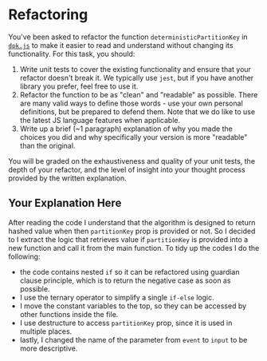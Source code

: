 # Refactoring

You've been asked to refactor the function `deterministicPartitionKey` in [`dpk.js`](dpk.js) to make it easier to read and understand without changing its functionality. For this task, you should:

1. Write unit tests to cover the existing functionality and ensure that your refactor doesn't break it. We typically use `jest`, but if you have another library you prefer, feel free to use it.
2. Refactor the function to be as "clean" and "readable" as possible. There are many valid ways to define those words - use your own personal definitions, but be prepared to defend them. Note that we do like to use the latest JS language features when applicable.
3. Write up a brief (~1 paragraph) explanation of why you made the choices you did and why specifically your version is more "readable" than the original.

You will be graded on the exhaustiveness and quality of your unit tests, the depth of your refactor, and the level of insight into your thought process provided by the written explanation.

## Your Explanation Here

After reading the code I understand that the algorithm is designed to return hashed value when then `partitionKey` prop is provided or not. So I decided to I extract the logic that retrieves value if `partitionKey` is provided into a new function and call it from the main function.
To tidy up the codes I do the following:
- the code contains nested `if` so it can be refactored using guardian clause principle, which is to return the negative case as soon as possible.
- I use the ternary operator to simplify a single `if-else` logic.
- I move the constant variables to the top, so they can be accessed by other functions inside the file.
- I use destructure to access `partitionKey` prop, since it is used in multiple places.
- lastly, I changed the name of the parameter from `event` to `input` to be more descriptive.
